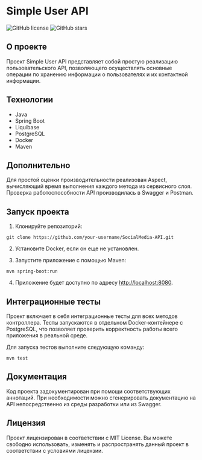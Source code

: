 # Simple User API

![GitHub license](https://img.shields.io/github/license/your-username/SocialMedia-API)
![GitHub stars](https://img.shields.io/github/stars/your-username/SocialMedia-API?style=social)

## О проекте

Проект Simple User API представляет собой простую реализацию пользовательского API, позволяющего осуществлять основные операции по хранению информации о пользователях и их контактной информации.

## Технологии

- Java
- Spring Boot
- Liquibase
- PostgreSQL
- Docker
- Maven

## Дополнительно

Для простой оценки производительности реализован Aspect, вычисляющий время выполнения каждого метода из сервисного слоя. Проверка работоспособности API производилась в Swagger и Postman.

## Запуск проекта

1. Клонируйте репозиторий:

```
git clone https://github.com/your-username/SocialMedia-API.git
```

2. Установите Docker, если он еще не установлен.


3. Запустите приложение с помощью Maven:

```
mvn spring-boot:run
```

4. Приложение будет доступно по адресу [http://localhost:8080](http://localhost:8080).

## Интеграционные тесты

Проект включает в себя интеграционные тесты для всех методов контроллера. Тесты запускаются в отдельном Docker-контейнере с PostgreSQL, что позволяет проверить корректность работы всего приложения в реальной среде.

Для запуска тестов выполните следующую команду:

```
mvn test
```

## Документация

Код проекта задокументирован при помощи соответствующих аннотаций. При необходимости можно сгенерировать документацию на API непосредственно из среды разработки или из Swagger.

## Лицензия
Проект лицензирован в соответствии с MIT License. Вы можете свободно использовать, изменять и распространять данный проект в соответствии с условиями лицензии.
